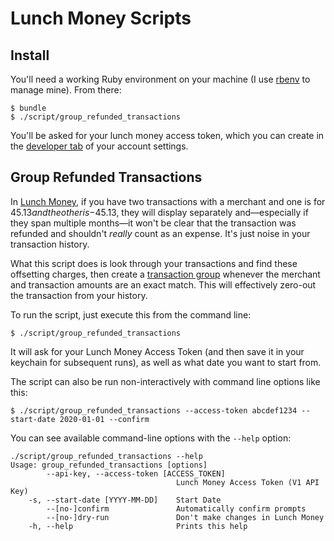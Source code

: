 # Lunch Money Scripts

## Install

You'll need a working Ruby environment on your machine (I use
[rbenv](https://github.com/rbenv/rbenv) to manage mine). From there:

```
$ bundle
$ ./script/group_refunded_transactions
```

You'll be asked for your lunch money access token, which you can create in the
[developer tab](https://my.lunchmoney.app/developers) of your account settings.

## Group Refunded Transactions

In [Lunch Money](https://lunchmoney.app), if you have two transactions with a
merchant and one is for $45.13 and the other is -$45.13, they will display
separately and—especially if they span multiple months—it won't be clear that
the transaction was refunded and shouldn't _really_ count as an expense. It's
just noise in your transaction history.

What this script does is look through your transactions and find these
offsetting charges, then create a [transaction
group](https://lunchmoney.app/features/transactions) whenever the merchant and
transaction amounts are an exact match. This will effectively zero-out the
transaction from your history.

To run the script, just execute this from the command line:

```
$ ./script/group_refunded_transactions
```

It will ask for your Lunch Money Access Token (and then save it in your keychain
for subsequent runs), as well as what date you want to start from.

The script can also be run non-interactively with command line options like this:

```
$ ./script/group_refunded_transactions --access-token abcdef1234 --start-date 2020-01-01 --confirm
```

You can see available command-line options with the `--help` option:

```
./script/group_refunded_transactions --help
Usage: group_refunded_transactions [options]
        --api-key, --access-token [ACCESS_TOKEN]
                                     Lunch Money Access Token (V1 API Key)
    -s, --start-date [YYYY-MM-DD]    Start Date
        --[no-]confirm               Automatically confirm prompts
        --[no-]dry-run               Don't make changes in Lunch Money
    -h, --help                       Prints this help
```

